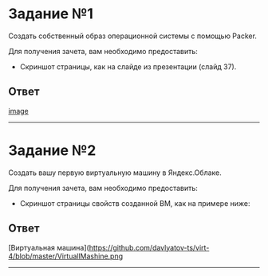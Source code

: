 # Задание №1

Создать собственный образ операционной системы с помощью Packer.<br>

Для получения зачета, вам необходимо предоставить:<br>

- Скриншот страницы, как на слайде из презентации (слайд 37).<br>

## Ответ

[image](https://github.com/davlyatov-ts/virt-4/blob/master/image.png)<br>

______________________________________________

# Задание №2

Создать вашу первую виртуальную машину в Яндекс.Облаке.<br>

Для получения зачета, вам необходимо предоставить:<br>

- Скриншот страницы свойств созданной ВМ, как на примере ниже:<br>

## Ответ

[Виртуальная машина](https://github.com/davlyatov-ts/virt-4/blob/master/VirtuallMashine.png<br>
__________________
